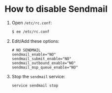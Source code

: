 # How to disable Sendmail

1. Open `/etc/rc.conf`:

	```sh
	$ ee /etc/rc.conf
	```

2. Edit/Add these options:

	```
	# NO SENDMAIL
	sendmail_enable="NO"
	sendmail_submit_enable="NO"
	sendmail_outbound_enable="NO"
	sendmail_msp_queue_enable="NO"
	```

3. Stop the `sendmail` service:

	```sh
	service sendmail stop
	```
